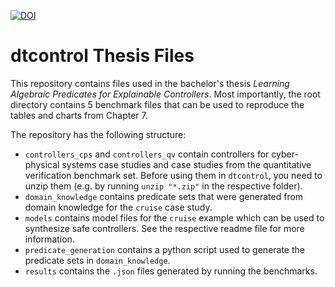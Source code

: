 [![DOI](https://zenodo.org/badge/366029935.svg)](https://zenodo.org/badge/latestdoi/366029935)
# dtcontrol Thesis Files

This repository contains files used in the bachelor's thesis _Learning Algebraic Predicates for Explainable Controllers_.
Most importantly, the root directory contains 5 benchmark files that can be used to reproduce the tables and charts from Chapter 7.


The repository has the following structure:
- `controllers_cps` and `controllers_qv` contain controllers for cyber-physical systems case studies and case studies from the quantitative verification benchmark set. Before using them in `dtcontrol`, you need to unzip them (e.g. by running `unzip "*.zip"` in the respective folder).
- `domain_knowledge` contains predicate sets that were generated from domain knowledge for the `cruise` case study.
- `models` contains model files for the `cruise` example which can be used to synthesize safe controllers. See the respective readme file for more information.
- `predicate_generation` contains a python script used to generate the predicate sets in `domain_knowledge`.
- `results` contains the `.json` files generated by running the benchmarks.